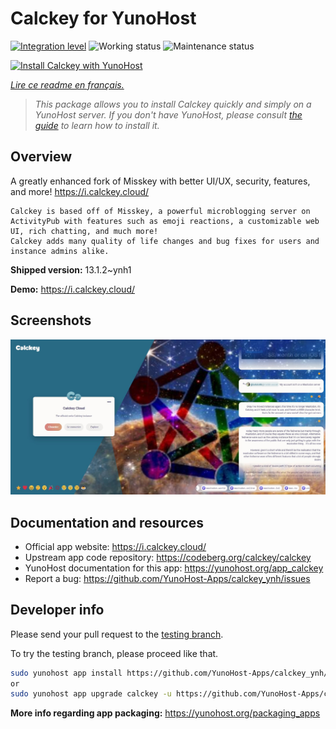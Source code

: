 <!--
N.B.: This README was automatically generated by https://github.com/YunoHost/apps/tree/master/tools/README-generator
It shall NOT be edited by hand.
-->

# Calckey for YunoHost

[![Integration level](https://dash.yunohost.org/integration/calckey.svg)](https://dash.yunohost.org/appci/app/calckey) ![Working status](https://ci-apps.yunohost.org/ci/badges/calckey.status.svg) ![Maintenance status](https://ci-apps.yunohost.org/ci/badges/calckey.maintain.svg)

[![Install Calckey with YunoHost](https://install-app.yunohost.org/install-with-yunohost.svg)](https://install-app.yunohost.org/?app=calckey)

*[Lire ce readme en français.](./README_fr.md)*

> *This package allows you to install Calckey quickly and simply on a YunoHost server.
If you don't have YunoHost, please consult [the guide](https://yunohost.org/#/install) to learn how to install it.*

## Overview


A greatly enhanced fork of Misskey with better UI/UX, security, features, and more! https://i.calckey.cloud/


    Calckey is based off of Misskey, a powerful microblogging server on ActivityPub with features such as emoji reactions, a customizable web UI, rich chatting, and much more!
    Calckey adds many quality of life changes and bug fixes for users and instance admins alike.
   


**Shipped version:** 13.1.2~ynh1

**Demo:** https://i.calckey.cloud/

## Screenshots

![Screenshot of Calckey](./doc/screenshots/screenshot-calckey.png)

## Documentation and resources

* Official app website: <https://i.calckey.cloud/>
* Upstream app code repository: <https://codeberg.org/calckey/calckey>
* YunoHost documentation for this app: <https://yunohost.org/app_calckey>
* Report a bug: <https://github.com/YunoHost-Apps/calckey_ynh/issues>

## Developer info

Please send your pull request to the [testing branch](https://github.com/YunoHost-Apps/calckey_ynh/tree/testing).

To try the testing branch, please proceed like that.

``` bash
sudo yunohost app install https://github.com/YunoHost-Apps/calckey_ynh/tree/testing --debug
or
sudo yunohost app upgrade calckey -u https://github.com/YunoHost-Apps/calckey_ynh/tree/testing --debug
```

**More info regarding app packaging:** <https://yunohost.org/packaging_apps>
